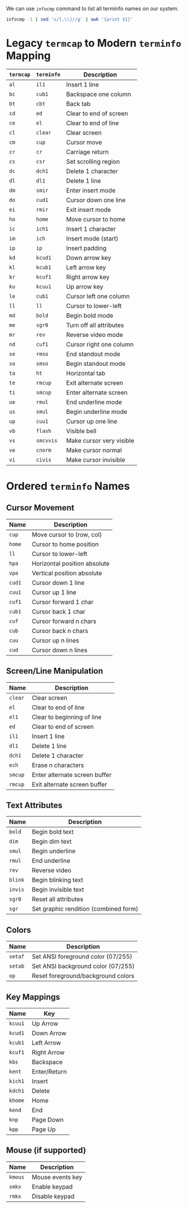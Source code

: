 We can use `infocmp` command to list all terminfo names on our system.

```sh
infocmp -1 | sed 's/[,\\]//g' | awk '{print $1}'
```

# Legacy `termcap` to Modern `terminfo` Mapping


| `termcap` | `terminfo` | Description              |
| --------- | ---------- | ------------------------ |
| `al`      | `il1`      | Insert 1 line            |
| `bc`      | `cub1`     | Backspace one column     |
| `bt`      | `cbt`      | Back tab                 |
| `cd`      | `ed`       | Clear to end of screen   |
| `ce`      | `el`       | Clear to end of line     |
| `cl`      | `clear`    | Clear screen             |
| `cm`      | `cup`      | Cursor move              |
| `cr`      | `cr`       | Carriage return          |
| `cs`      | `csr`      | Set scrolling region     |
| `dc`      | `dch1`     | Delete 1 character       |
| `dl`      | `dl1`      | Delete 1 line            |
| `dm`      | `smir`     | Enter insert mode        |
| `do`      | `cud1`     | Cursor down one line     |
| `ei`      | `rmir`     | Exit insert mode         |
| `ho`      | `home`     | Move cursor to home      |
| `ic`      | `ich1`     | Insert 1 character       |
| `im`      | `ich`      | Insert mode (start)      |
| `ip`      | `ip`       | Insert padding           |
| `kd`      | `kcud1`    | Down arrow key           |
| `kl`      | `kcub1`    | Left arrow key           |
| `kr`      | `kcuf1`    | Right arrow key          |
| `ku`      | `kcuu1`    | Up arrow key             |
| `le`      | `cub1`     | Cursor left one column   |
| `ll`      | `ll`       | Cursor to lower-left     |
| `md`      | `bold`     | Begin bold mode          |
| `me`      | `sgr0`     | Turn off all attributes  |
| `mr`      | `rev`      | Reverse video mode       |
| `nd`      | `cuf1`     | Cursor right one column  |
| `se`      | `rmso`     | End standout mode        |
| `so`      | `smso`     | Begin standout mode      |
| `ta`      | `ht`       | Horizontal tab           |
| `te`      | `rmcup`    | Exit alternate screen    |
| `ti`      | `smcup`    | Enter alternate screen   |
| `ue`      | `rmul`     | End underline mode       |
| `us`      | `smul`     | Begin underline mode     |
| `up`      | `cuu1`     | Cursor up one line       |
| `vb`      | `flash`    | Visible bell             |
| `vs`      | `smcvvis`  | Make cursor very visible |
| `ve`      | `cnorm`    | Make cursor normal       |
| `vi`      | `civis`    | Make cursor invisible    |


# Ordered `terminfo` Names

## Cursor Movement

| Name   | Description                  |
| ------ | ---------------------------- |
| `cup`  | Move cursor to (row, col)    |
| `home` | Cursor to home position      |
| `ll`   | Cursor to lower-left         |
| `hpa`  | Horizontal position absolute |
| `vpa`  | Vertical position absolute   |
| `cud1` | Cursor down 1 line           |
| `cuu1` | Cursor up 1 line             |
| `cuf1` | Cursor forward 1 char        |
| `cub1` | Cursor back 1 char           |
| `cuf`  | Cursor forward n chars       |
| `cub`  | Cursor back n chars          |
| `cuu`  | Cursor up n lines            |
| `cud`  | Cursor down n lines          |


## Screen/Line Manipulation

| Name    | Description                   |
| ------- | ----------------------------- |
| `clear` | Clear screen                  |
| `el`    | Clear to end of line          |
| `el1`   | Clear to beginning of line    |
| `ed`    | Clear to end of screen        |
| `il1`   | Insert 1 line                 |
| `dl1`   | Delete 1 line                 |
| `dch1`  | Delete 1 character            |
| `ech`   | Erase n characters            |
| `smcup` | Enter alternate screen buffer |
| `rmcup` | Exit alternate screen buffer  |


## Text Attributes

| Name    | Description                           |
| ------- | ------------------------------------- |
| `bold`  | Begin bold text                       |
| `dim`   | Begin dim text                        |
| `smul`  | Begin underline                       |
| `rmul`  | End underline                         |
| `rev`   | Reverse video                         |
| `blink` | Begin blinking text                   |
| `invis` | Begin invisible text                  |
| `sgr0`  | Reset all attributes                  |
| `sgr`   | Set graphic rendition (combined form) |


## Colors

| Name    | Description                         |
| ------- | ----------------------------------- |
| `setaf` | Set ANSI foreground color (07/255)  |
| `setab` | Set ANSI background color (07/255)  |
| `op`    | Reset foreground/background colors  |


## Key Mappings

| Name    | Key          |
| ------- | ------------ |
| `kcuu1` | Up Arrow     |
| `kcud1` | Down Arrow   |
| `kcub1` | Left Arrow   |
| `kcuf1` | Right Arrow  |
| `kbs`   | Backspace    |
| `kent`  | Enter/Return |
| `kich1` | Insert       |
| `kdch1` | Delete       |
| `khome` | Home         |
| `kend`  | End          |
| `knp`   | Page Down    |
| `kpp`   | Page Up      |


## Mouse (if supported)

| Name    | Description      |
| ------- | ---------------- |
| `kmous` | Mouse events key |
| `smkx`  | Enable keypad    |
| `rmkx`  | Disable keypad   |
